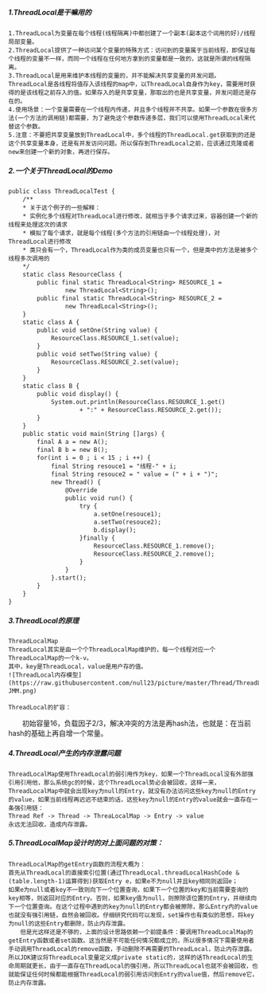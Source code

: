 ##### 1.ThreadLocal是干嘛用的
    1.ThreadLocal为变量在每个线程(线程隔离)中都创建了一个副本(副本这个词用的好)/线程局部变量。
    2.ThreadLocal提供了一种访问某个变量的特殊方式：访问到的变量属于当前线程，即保证每个线程的变量不一样，而同一个线程在任何地方拿到的变量都是一致的，这就是所谓的线程隔离。
    3.ThreadLocal是用来维护本线程的变量的，并不能解决共享变量的并发问题。ThreadLocal是各线程将值存入该线程的map中，以ThreadLocal自身作为key，需要用时获得的是该线程之前存入的值。如果存入的是共享变量，那取出的也是共享变量，并发问题还是存在的。
    4.使用场景：一个变量需要在一个线程内传递，并且多个线程并不共享。如果一个参数在很多方法(一个方法的调用链)都需要，为了避免这个参数传递多层，我们可以使用ThreadLocal来代替这个参数。
    5.注意：不要把共享变量放到ThreadLocal中，多个线程的ThreadLocal.get获取到的还是这个共享变量本身，还是有并发访问问题。所以保存到ThreadLocal之前，应该通过克隆或者new来创建一个新的对象，再进行保存。

##### 2.一个关于ThreadLocal的Demo
    public class ThreadLocalTest {
        /**
        * 关于这个例子的一些解释：
        * 实例化多个线程对ThreadLocal进行修改，就相当于多个请求过来，容器创建一个新的线程来处理这次的请求
        * 模拟了每个请求，就是每个线程(多个方法的引用链由一个线程处理)，对ThreadLocal进行修改
        * 类只会有一个，ThreadLocal作为类的成员变量也只有一个，但是类中的方法是被多个线程多次调用的
        */
        static class ResourceClass {
            public final static ThreadLocal<String> RESOURCE_1 =
                    new ThreadLocal<String>();
            public final static ThreadLocal<String> RESOURCE_2 =
                    new ThreadLocal<String>();
        }
        static class A {
            public void setOne(String value) {
                ResourceClass.RESOURCE_1.set(value);
            }
            public void setTwo(String value) {
                ResourceClass.RESOURCE_2.set(value);
            }
        }
        static class B {
            public void display() {
                System.out.println(ResourceClass.RESOURCE_1.get()
                        + ":" + ResourceClass.RESOURCE_2.get());
            }
        }
        public static void main(String []args) {
            final A a = new A();
            final B b = new B();
            for(int i = 0 ; i < 15 ; i ++) {
                final String resouce1 = "线程-" + i;
                final String resouce2 = " value = (" + i + ")";
                new Thread() {
                    @Override
                    public void run() {
                        try {
                            a.setOne(resouce1);
                            a.setTwo(resouce2);
                            b.display();
                        }finally {
                            ResourceClass.RESOURCE_1.remove();
                            ResourceClass.RESOURCE_2.remove();
                        }
                    }
                }.start();
            }
        }
    }

##### 3.ThreadLocal的原理
    ThreadLocalMap
    ThreadLocal其实是由一个个ThreadLocalMap维护的，每一个线程对应一个ThreadLocalMap的一个k-v。
    其中，key是ThreadLocal，value是用户存的值。
    ![ThreadLocal内存模型](https://raw.githubusercontent.com/null23/picture/master/Thread/ThreadLocal-JMM.png)

    ThreadLocal的扩容：
　　初始容量16，负载因子2/3，解决冲突的方法是再hash法，也就是：在当前hash的基础上再自增一个常量。

##### 4.ThreadLocal产生的内存泄露问题
    ThreadLocalMap使用ThreadLocal的弱引用作为key，如果一个ThreadLocal没有外部强引用引用他，那么系统gc的时候，这个ThreadLocal势必会被回收，这样一来，ThreadLocalMap中就会出现key为null的Entry，就没有办法访问这些key为null的Entry的value，如果当前线程再迟迟不结束的话，这些key为null的Entry的value就会一直存在一条强引用链：
    Thread Ref -> Thread -> ThreaLocalMap -> Entry -> value
    永远无法回收，造成内存泄露。

##### 5.ThreadLocalMap设计时的对上面问题的对策：
    ThreadLocalMap的getEntry函数的流程大概为：
    首先从ThreadLocal的直接索引位置(通过ThreadLocal.threadLocalHashCode & (table.length-1)运算得到)获取Entry e，如果e不为null并且key相同则返回e；
    如果e为null或者key不一致则向下一个位置查询，如果下一个位置的key和当前需要查询的key相等，则返回对应的Entry。否则，如果key值为null，则擦除该位置的Entry，并继续向下一个位置查询。在这个过程中遇到的key为null的Entry都会被擦除，那么Entry内的value也就没有强引用链，自然会被回收。仔细研究代码可以发现，set操作也有类似的思想，将key为null的这些Entry都删除，防止内存泄露。
    　　但是光这样还是不够的，上面的设计思路依赖一个前提条件：要调用ThreadLocalMap的getEntry函数或者set函数。这当然是不可能任何情况都成立的，所以很多情况下需要使用者手动调用ThreadLocal的remove函数，手动删除不再需要的ThreadLocal，防止内存泄露。所以JDK建议将ThreadLocal变量定义成private static的，这样的话ThreadLocal的生命周期就更长，由于一直存在ThreadLocal的强引用，所以ThreadLocal也就不会被回收，也就能保证任何时候都能根据ThreadLocal的弱引用访问到Entry的value值，然后remove它，防止内存泄露。
   